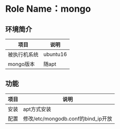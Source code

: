 Role Name：mongo
=========

## 环境简介
项目 | 说明 
---|---|
被执行机系统 | ubuntu16
mongo版本 | 随apt

## 功能

项目 | 说明 
---|---|
安装 | apt方式安装
配置 | 修改/etc/mongodb.conf的bind_ip开放
